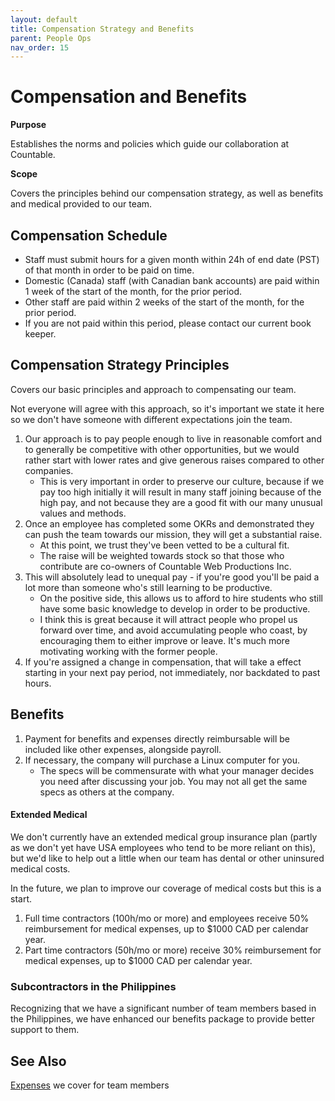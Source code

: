 ```yaml
---
layout: default
title: Compensation Strategy and Benefits
parent: People Ops
nav_order: 15
---
```


# Compensation and Benefits

**Purpose**

Establishes the norms and policies which guide our collaboration at Countable.

**Scope**

Covers the principles behind our compensation strategy, as well as benefits and medical provided to our team.

## Compensation Schedule
  * Staff must submit hours for a given month within 24h of end date (PST) of that month in order to be paid on time.
  * Domestic (Canada) staff (with Canadian bank accounts) are paid within 1 week of the start of the month, for the prior period.
  * Other staff are paid within 2 weeks of the start of the month, for the prior period.
  * If you are not paid within this period, please contact our current book keeper.

## Compensation Strategy Principles

Covers our basic principles and approach to compensating our team.

Not everyone will agree with this approach, so it's important we state it here so we don't have someone with different expectations join the team.

1.  Our approach is to pay people enough to live in reasonable comfort and to generally be competitive with other opportunities, but we would rather start with lower rates and give generous raises compared to other companies. 
    - This is very important in order to preserve our culture, because if we pay too high initially it will result in many staff joining because of the high pay, and not because they are a good fit with our many unusual values and methods.
2.  Once an employee has completed some OKRs and demonstrated they can push the team towards our mission, they will get a substantial raise. 
    - At this point, we trust they've been vetted to be a cultural fit. 
    - The raise will be weighted towards stock so that those who contribute are co-owners of Countable Web Productions Inc.
3.  This will absolutely lead to unequal pay - if you're good you'll be paid a lot more than someone who's still learning to be productive.
    - On the positive side, this allows us to afford to hire students who still have some basic knowledge to develop in order to be productive. 
    - I think this is great because it will attract people who propel us forward over time, and avoid accumulating people who coast, by encouraging them to either improve or leave. It's much
    more motivating working with the former people.
4.  If you're assigned a change in compensation, that will take a effect starting in your next pay period, not immediately, nor backdated to past hours.

## Benefits

1.  Payment for benefits and expenses directly reimbursable will be included like other expenses, alongside payroll.
2.  If necessary, the company will purchase a Linux computer for you.
    - The specs will be commensurate with what your manager decides you need after discussing your job. You may not all get the same specs as others at the company.

#### Extended Medical

We don't currently have an extended medical group insurance plan (partly as we don't yet have USA employees who tend to be more reliant on this), but we'd like to help out a little when our team has dental or other uninsured medical costs. 

In the future, we plan to improve our coverage of medical costs but this is a start.

1.  Full time contractors (100h/mo or more) and employees receive 50% reimbursement for medical expenses, up to $1000 CAD per calendar year.
2.  Part time contractors (50h/mo or more) receive 30% reimbursement for medical expenses, up to $1000 CAD per calendar year.

### Subcontractors in the Philippines

Recognizing that we have a significant number of team members based in the Philippines, we have enhanced our benefits package to provide better support to them.

## See Also

[Expenses](EXPENSES.md) we cover for team members
